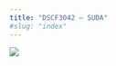 ```yaml
---
title: "DSCF3042 – SUDA"
#slug: "index"
---
```


[![](/wp-content/2007/11/DSCF3042-225x300.jpg)](/wp-content/2007/11/DSCF3042.jpg)